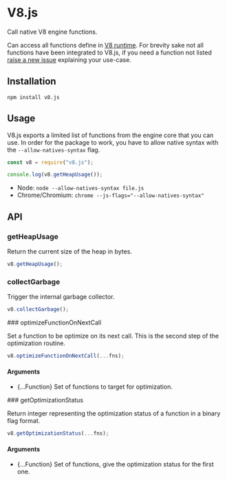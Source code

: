# V8.js

Call native V8 engine functions.

Can access all functions define in [V8 runtime](https://github.com/v8/v8/blob/master/src/runtime/runtime.h).
For brevity sake not all functions have been integrated to V8.js, if you need a function not listed [raise a new issue](https://github.com/GMartigny/v8.js/issues/new) explaining your use-case.

## Installation

    npm install v8.js

## Usage

V8.js exports a limited list of functions from the engine core that you can use.
In order for the package to work, you have to allow native syntax with the `--allow-natives-syntax` flag.

```js
const v8 = require("v8.js");

console.log(v8.getHeapUsage());
```

 * Node: `node --allow-natives-syntax file.js`
 * Chrome/Chromium: `chrome --js-flags="--allow-natives-syntax"`

## API

### getHeapUsage

Return the current size of the heap in bytes.

```js
v8.getHeapUsage();
```

### collectGarbage

Trigger the internal garbage collector.

```js
v8.collectGarbage();
```

<!--
### `prepareFunctionForOptimization`

Prepare a function to be optimized by the engine. This is the first step of the optimization routine.

```js
v8.prepareFunctionForOptimization(fn);
```

#### Arguments

 * {Function} The function that need to be prepared.
-->


### optimizeFunctionOnNextCall

Set a function to be optimize on its next call. This is the second step of the optimization routine.

```js
v8.optimizeFunctionOnNextCall(...fns);
```

#### Arguments

 * {...Function} Set of functions to target for optimization.


### getOptimizationStatus

Return integer representing the optimization status of a function in a binary flag format.

```js
v8.getOptimizationStatus(...fns);
```

#### Arguments

 * {...Function} Set of functions, give the optimization status for the first one.
